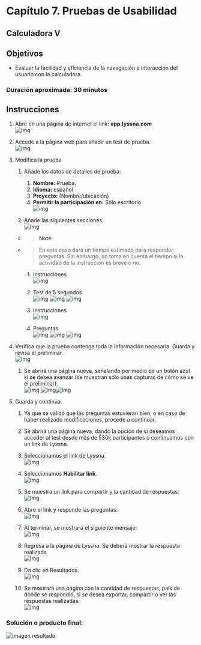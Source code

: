 # Capítulo 7. Pruebas de Usabilidad
## Calculadora V

## Objetivos
- Evaluar la facilidad y eficiencia de la navegación e interacción del usuario con la calculadora.


### Duración aproximada: 30 minutos


## Instrucciones 
1. Abre en una página de internet el link: **app.lyssna.com**<br>
    ![img](../images/capitulo7/img1.png)


2. Accede a la página web para añadir un test de prueba.<br>
    ![img](../images/capitulo7/img2.png)

3. Modifica la prueba
    1. Añade los datos de detalles de prueba:
        1. **Nombre:** Prueba.
        2. **Idioma:** español
        3. **Proyecto:** (Nombre/ubicación)
        4. **Permitir la participación en:** Sólo escritorio<br>
        ![img](../images/capitulo7/img3.png)
    
    2. Añade las siguientes secciones:<br>
        ![img](../images/capitulo7/img4.png)
    
    - > **Note**:
    - > En este caso dará un tiempo estimado para responder preguntas. Sin embargo, no toma en cuenta el tiempo si la actividad de la instrucción es breve o no.

        1. Instrucciones<br>
            ![img](../images/capitulo7/img5.png)

        2. Test de 5 segundos<br>
            ![img](../images/capitulo7/img6.png)
            ![img](../images/capitulo7/img7.png)
            ![img](../images/capitulo7/img8.png)
        
        3. Instrucciones<br>
            ![img](../images/capitulo7/img9.png)
        
        4. Preguntas<br>
            ![img](../images/capitulo7/img10.png)
            ![img](../images/capitulo7/img11.png)
            ![img](../images/capitulo7/img12.png)

4. Verifica que la prueba contenga toda la información necesaria. Guarda y revisa el preliminar.<br>
    ![img](../images/capitulo7/img13.png)

    1. Se abrirá una página nueva, señalando por medio de un botón azul si se desea avanzar (se muestran sólo unas capturas de cómo se ve el preliminar).<br>
    ![img](../images/capitulo7/img14.png)
    ![img](../images/capitulo7/img15.png)![img](../images/capitulo7/img16.png)


5. Guarda y continúa.
    1. Ya que se validó que las preguntas estuvieran bien, o en caso de haber realizado modificaciones, procede a continuar.
    2. Se abrirá una página nueva, dando la opción de si deseamos acceder al test desde más de 530k participantes o continuamos con un link de Lyssna.
    3. Seleccionamos el link de Lyssna.<br>
    ![img](../images/capitulo7/img17.png)

    4. Seleccionamos **Habilitar link**. <br>
    ![img](../images/capitulo7/img18.png)

    5. Se muestra un link para compartir y la cantidad de respuestas.<br>
    ![img](../images/capitulo7/img19.png)

    6. Abre el link y responde las preguntas.<br>
    ![img](../images/capitulo7/img20.png)

    7. Al terminar, se mostrará el siguiente mensaje:<br>
    ![img](../images/capitulo7/img21.png)

    8. Regresa a la página de Lyssna. Se deberá mostrar la respuesta realizada<br>
    ![img](../images/capitulo7/img22.png)

    9. Da clic en Resultados. <br>
    ![img](../images/capitulo7/img23.png)

    10. Se mostrará una página con la cantidad de respuestas, país de donde se respondió, si se desea exportar, compartir o ver las respuestas realizadas.<br>
    ![img](../images/capitulo7/img24.png)



### Solución o producto final:
![imagen resultado](../images/capitulo7/img25.png)



